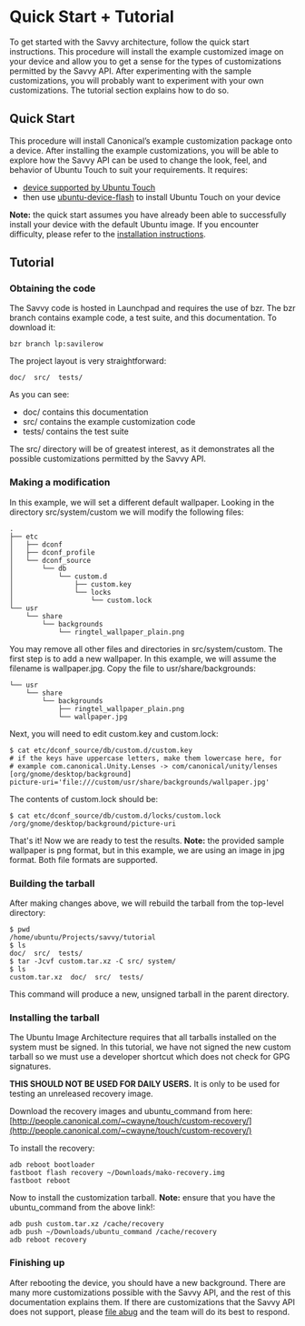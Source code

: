 





# Quick Start + Tutorial

To get started with the Savvy architecture, follow the quick start
instructions. This procedure will install the example customized image on your
device and allow you to get a sense for the types of customizations permitted
by the Savvy API. After experimenting with the sample customizations, you will
probably want to experiment with your own customizations. The tutorial section
explains how to do so.

## Quick Start

This procedure will install Canonical’s example customization package onto a
device. After installing the example customizations, you will be able to
explore how the Savvy API can be used to change the look, feel, and behavior
of Ubuntu Touch to suit your requirements. It requires:

  * [device supported by Ubuntu Touch](/en/phone/devices/devices/)
  * then use [ubuntu-device-flash](/en/phone/devices/installing-ubuntu-for-devices/) to install Ubuntu Touch on your device

**Note:** the quick start assumes you have already been able to successfully install your device with the default Ubuntu image. If you encounter difficulty, please refer to the [installation instructions](/en/phone/devices/installing-ubuntu-for-devices/).

## Tutorial

### Obtaining the code

The Savvy code is hosted in Launchpad and requires the use of bzr. The bzr
branch contains example code, a test suite, and this documentation. To
download it:

    bzr branch lp:savilerow

The project layout is very straightforward:

    doc/  src/  tests/

As you can see:

  * doc/ contains this documentation
  * src/ contains the example customization code
  * tests/ contains the test suite

The src/ directory will be of greatest interest, as it demonstrates all the
possible customizations permitted by the Savvy API.

### Making a modification

In this example, we will set a different default wallpaper. Looking in the
directory src/system/custom we will modify the following files:

    .
    ├── etc
    │   ├── dconf
    │   ├── dconf_profile
    │   └── dconf_source
    │       └── db
    │           └── custom.d
    │               ├── custom.key
    │               └── locks
    │                   └── custom.lock
    └── usr
        └── share
            └── backgrounds
                └── ringtel_wallpaper_plain.png

You may remove all other files and directories in src/system/custom. The first
step is to add a new wallpaper. In this example, we will assume the filename
is wallpaper.jpg. Copy the file to usr/share/backgrounds:

    └── usr
        └── share
            └── backgrounds
                ├── ringtel_wallpaper_plain.png
                └── wallpaper.jpg

Next, you will need to edit custom.key and custom.lock:

    $ cat etc/dconf_source/db/custom.d/custom.key
    # if the keys have uppercase letters, make them lowercase here, for
    # example com.canonical.Unity.Lenses -> com/canonical/unity/lenses
    [org/gnome/desktop/background]
    picture-uri='file:///custom/usr/share/backgrounds/wallpaper.jpg'

The contents of custom.lock should be:

    $ cat etc/dconf_source/db/custom.d/locks/custom.lock
    /org/gnome/desktop/background/picture-uri

That's it! Now we are ready to test the results. **Note:** the provided sample
wallpaper is png format, but in this example, we are using an image in jpg
format. Both file formats are supported.

### Building the tarball

After making changes above, we will rebuild the tarball from the top-level
directory:

    $ pwd
    /home/ubuntu/Projects/savvy/tutorial
    $ ls
    doc/  src/  tests/
    $ tar -Jcvf custom.tar.xz -C src/ system/
    $ ls
    custom.tar.xz  doc/  src/  tests/

This command will produce a new, unsigned tarball in the parent directory.

### Installing the tarball

The Ubuntu Image Architecture requires that all tarballs installed on the
system must be signed. In this tutorial, we have not signed the new custom
tarball so we must use a developer shortcut which does not check for GPG
signatures.

**THIS SHOULD NOT BE USED FOR DAILY USERS.** It is only to be used for testing an unreleased recovery image.

Download the recovery images and ubuntu_command from here:
[http://people.canonical.com/~cwayne/touch/custom-recovery/](http://people.canonical.com/~cwayne/touch/custom-recovery/)

To install the recovery:

    adb reboot bootloader
    fastboot flash recovery ~/Downloads/mako-recovery.img
    fastboot reboot

Now to install the customization tarball. **Note:** ensure that you have the
ubuntu_command from the above link!:

    adb push custom.tar.xz /cache/recovery
    adb push ~/Downloads/ubuntu_command /cache/recovery
    adb reboot recovery

### Finishing up

After rebooting the device, you should have a new background. There are many
more customizations possible with the Savvy API, and the rest of this
documentation explains them. If there are customizations that the Savvy API
does not support, please [file abug](https://bugs.launchpad.net/savilerow/+bugs) and the team will do its best
to respond.





